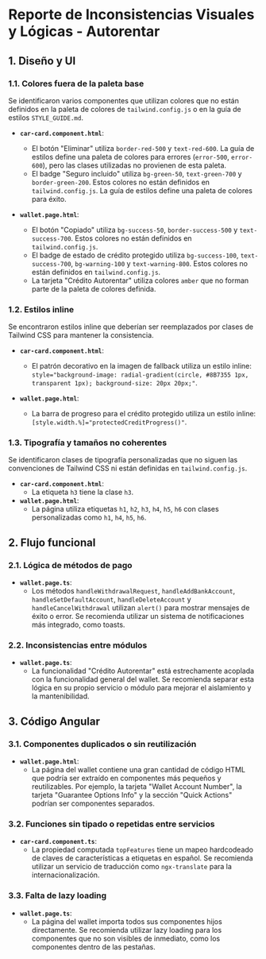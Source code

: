 # Reporte de Inconsistencias Visuales y Lógicas - Autorentar

## 1. Diseño y UI

### 1.1. Colores fuera de la paleta base

Se identificaron varios componentes que utilizan colores que no están definidos en la paleta de colores de `tailwind.config.js` o en la guía de estilos `STYLE_GUIDE.md`.

*   **`car-card.component.html`**:
    *   El botón "Eliminar" utiliza `border-red-500` y `text-red-600`. La guía de estilos define una paleta de colores para errores (`error-500`, `error-600`), pero las clases utilizadas no provienen de esta paleta.
    *   El badge "Seguro incluido" utiliza `bg-green-50`, `text-green-700` y `border-green-200`. Estos colores no están definidos en `tailwind.config.js`. La guía de estilos define una paleta de colores para éxito.

*   **`wallet.page.html`**:
    *   El botón "Copiado" utiliza `bg-success-50`, `border-success-500` y `text-success-700`. Estos colores no están definidos en `tailwind.config.js`.
    *   El badge de estado de crédito protegido utiliza `bg-success-100`, `text-success-700`, `bg-warning-100` y `text-warning-800`. Estos colores no están definidos en `tailwind.config.js`.
    *   La tarjeta "Crédito Autorentar" utiliza colores `amber` que no forman parte de la paleta de colores definida.

### 1.2. Estilos inline

Se encontraron estilos inline que deberían ser reemplazados por clases de Tailwind CSS para mantener la consistencia.

*   **`car-card.component.html`**:
    *   El patrón decorativo en la imagen de fallback utiliza un estilo inline: `style="background-image: radial-gradient(circle, #8B7355 1px, transparent 1px); background-size: 20px 20px;"`.

*   **`wallet.page.html`**:
    *   La barra de progreso para el crédito protegido utiliza un estilo inline: `[style.width.%]="protectedCreditProgress()"`.

### 1.3. Tipografía y tamaños no coherentes

Se identificaron clases de tipografía personalizadas que no siguen las convenciones de Tailwind CSS ni están definidas en `tailwind.config.js`.

*   **`car-card.component.html`**:
    *   La etiqueta `h3` tiene la clase `h3`.
*   **`wallet.page.html`**:
    *   La página utiliza etiquetas `h1`, `h2`, `h3`, `h4`, `h5`, `h6` con clases personalizadas como `h1`, `h4`, `h5`, `h6`.

## 2. Flujo funcional

### 2.1. Lógica de métodos de pago

*   **`wallet.page.ts`**:
    *   Los métodos `handleWithdrawalRequest`, `handleAddBankAccount`, `handleSetDefaultAccount`, `handleDeleteAccount` y `handleCancelWithdrawal` utilizan `alert()` para mostrar mensajes de éxito o error. Se recomienda utilizar un sistema de notificaciones más integrado, como toasts.

### 2.2. Inconsistencias entre módulos

*   **`wallet.page.ts`**:
    *   La funcionalidad "Crédito Autorentar" está estrechamente acoplada con la funcionalidad general del wallet. Se recomienda separar esta lógica en su propio servicio o módulo para mejorar el aislamiento y la mantenibilidad.

## 3. Código Angular

### 3.1. Componentes duplicados o sin reutilización

*   **`wallet.page.html`**:
    *   La página del wallet contiene una gran cantidad de código HTML que podría ser extraído en componentes más pequeños y reutilizables. Por ejemplo, la tarjeta "Wallet Account Number", la tarjeta "Guarantee Options Info" y la sección "Quick Actions" podrían ser componentes separados.

### 3.2. Funciones sin tipado o repetidas entre servicios

*   **`car-card.component.ts`**:
    *   La propiedad computada `topFeatures` tiene un mapeo hardcodeado de claves de características a etiquetas en español. Se recomienda utilizar un servicio de traducción como `ngx-translate` para la internacionalización.

### 3.3. Falta de lazy loading

*   **`wallet.page.ts`**:
    *   La página del wallet importa todos sus componentes hijos directamente. Se recomienda utilizar lazy loading para los componentes que no son visibles de inmediato, como los componentes dentro de las pestañas.
